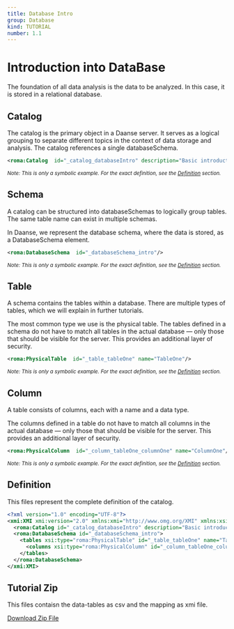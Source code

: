 ```yaml
---
title: Database Intro
group: Database
kind: TUTORIAL
number: 1.1
---
```

# Introduction into DataBase

The foundation of all data analysis is the data to be analyzed.
In this case, it is stored in a relational database.


## Catalog

The catalog is the primary object in a Daanse server. It serves as a logical grouping to separate different topics in the context of data storage and analysis. The catalog references a single databaseSchema.


```xml
<roma:Catalog  id="_catalog_databaseIntro" description="Basic introduction to database schema configuration" name="Daanse Tutorial - Database Intro" dbschemas="_databaseSchema_intro"/>

```
*<small>Note: This is only a symbolic example. For the exact definition, see the [Definition](#definition) section.</small>*
## Schema

A catalog can be structured into databaseSchemas to logically group tables. The same table name can exist in multiple schemas.

In Daanse, we represent the database schema, where the data is stored, as a DatabaseSchema element.


```xml
<roma:DatabaseSchema  id="_databaseSchema_intro"/>

```
*<small>Note: This is only a symbolic example. For the exact definition, see the [Definition](#definition) section.</small>*
## Table

A schema contains the tables within a database. There are multiple types of tables, which we will explain in further tutorials.

The most common type we use is the physical table. The tables defined in a schema do not have to match all tables in the actual database — only those that should be visible for the server. This provides an additional layer of security.


```xml
<roma:PhysicalTable  id="_table_tableOne" name="TableOne"/>

```
*<small>Note: This is only a symbolic example. For the exact definition, see the [Definition](#definition) section.</small>*
## Column

A table consists of columns, each with a name and a data type.

The columns defined in a table do not have to match all columns in the actual database — only those that should be visible for the server. This provides an additional layer of security.


```xml
<roma:PhysicalColumn  id="_column_tableOne_columnOne" name="ColumnOne"/>

```
*<small>Note: This is only a symbolic example. For the exact definition, see the [Definition](#definition) section.</small>*

## Definition

This files represent the complete definition of the catalog.

```xml
<?xml version="1.0" encoding="UTF-8"?>
<xmi:XMI xmi:version="2.0" xmlns:xmi="http://www.omg.org/XMI" xmlns:xsi="http://www.w3.org/2001/XMLSchema-instance" xmlns:roma="https://www.daanse.org/spec/org.eclipse.daanse.rolap.mapping">
  <roma:Catalog id="_catalog_databaseIntro" description="Basic introduction to database schema configuration" name="Daanse Tutorial - Database Intro" dbschemas="_databaseSchema_intro"/>
  <roma:DatabaseSchema id="_databaseSchema_intro">
    <tables xsi:type="roma:PhysicalTable" id="_table_tableOne" name="TableOne">
      <columns xsi:type="roma:PhysicalColumn" id="_column_tableOne_columnOne" name="ColumnOne"/>
    </tables>
  </roma:DatabaseSchema>
</xmi:XMI>

```



## Tutorial Zip
This files contaisn the data-tables as csv and the mapping as xmi file.

<a href="./zip/tutorial.database.intro.zip" download>Download Zip File</a>
